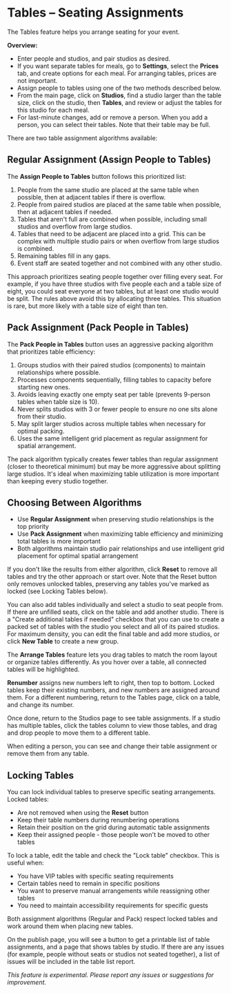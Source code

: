 # Tables – Seating Assignments

The Tables feature helps you arrange seating for your event.

**Overview:**

- Enter people and studios, and pair studios as desired.
- If you want separate tables for meals, go to **Settings**, select the **Prices** tab, and create options for each meal. For arranging tables, prices are not important.
- Assign people to tables using one of the two methods described below.
- From the main page, click on **Studios**, find a studio larger than the table size, click on the studio, then **Tables**, and review or adjust the tables for this studio for each meal.
- For last-minute changes, add or remove a person. When you add a person, you can select their tables. Note that their table may be full.

There are two table assignment algorithms available:

## Regular Assignment (Assign People to Tables)

The **Assign People to Tables** button follows this prioritized list:

1. People from the same studio are placed at the same table when possible, then at adjacent tables if there is overflow.
2. People from paired studios are placed at the same table when possible, then at adjacent tables if needed.
3. Tables that aren't full are combined when possible, including small studios and overflow from large studios.
4. Tables that need to be adjacent are placed into a grid. This can be complex with multiple studio pairs or when overflow from large studios is combined.
5. Remaining tables fill in any gaps.
6. Event staff are seated together and not combined with any other studio.

This approach prioritizes seating people together over filling every seat. For example, if you have three studios with five people each and a table size of eight, you could seat everyone at two tables, but at least one studio would be split. The rules above avoid this by allocating three tables. This situation is rare, but more likely with a table size of eight than ten.

## Pack Assignment (Pack People in Tables)

The **Pack People in Tables** button uses an aggressive packing algorithm that prioritizes table efficiency:

1. Groups studios with their paired studios (components) to maintain relationships where possible.
2. Processes components sequentially, filling tables to capacity before starting new ones.
3. Avoids leaving exactly one empty seat per table (prevents 9-person tables when table size is 10).
4. Never splits studios with 3 or fewer people to ensure no one sits alone from their studio.
5. May split larger studios across multiple tables when necessary for optimal packing.
6. Uses the same intelligent grid placement as regular assignment for spatial arrangement.

The pack algorithm typically creates fewer tables than regular assignment (closer to theoretical minimum) but may be more aggressive about splitting large studios. It's ideal when maximizing table utilization is more important than keeping every studio together.

## Choosing Between Algorithms

- Use **Regular Assignment** when preserving studio relationships is the top priority
- Use **Pack Assignment** when maximizing table efficiency and minimizing total tables is more important
- Both algorithms maintain studio pair relationships and use intelligent grid placement for optimal spatial arrangement

If you don't like the results from either algorithm, click **Reset** to remove all tables and try the other approach or start over. Note that the Reset button only removes unlocked tables, preserving any tables you've marked as locked (see Locking Tables below).

You can also add tables individually and select a studio to seat people from. If there are unfilled seats, click on the table and add another studio. There is a "Create additional tables if needed" checkbox that you can use to create a packed set of tables with the studio you select and all of its paired studios. For maximum density, you can edit the final table and add more studios, or click **New Table** to create a new group.

The **Arrange Tables** feature lets you drag tables to match the room layout or organize tables differently. As you hover over a table, all connected tables will be highlighted.

**Renumber** assigns new numbers left to right, then top to bottom. Locked tables keep their existing numbers, and new numbers are assigned around them. For a different numbering, return to the Tables page, click on a table, and change its number.

Once done, return to the Studios page to see table assignments. If a studio has multiple tables, click the tables column to view those tables, and drag and drop people to move them to a different table.

When editing a person, you can see and change their table assignment or remove them from any table.

## Locking Tables

You can lock individual tables to preserve specific seating arrangements. Locked tables:

- Are not removed when using the **Reset** button
- Keep their table numbers during renumbering operations  
- Retain their position on the grid during automatic table assignments
- Keep their assigned people - those people won't be moved to other tables

To lock a table, edit the table and check the "Lock table" checkbox. This is useful when:
- You have VIP tables with specific seating requirements
- Certain tables need to remain in specific positions
- You want to preserve manual arrangements while reassigning other tables
- You need to maintain accessibility requirements for specific guests

Both assignment algorithms (Regular and Pack) respect locked tables and work around them when placing new tables.

On the publish page, you will see a button to get a printable list of table assignments, and a page that shows tables by studio. If there are any issues (for example, people without seats or studios not seated together), a list of issues will be included in the table list report.

*This feature is experimental. Please report any issues or suggestions for improvement.*